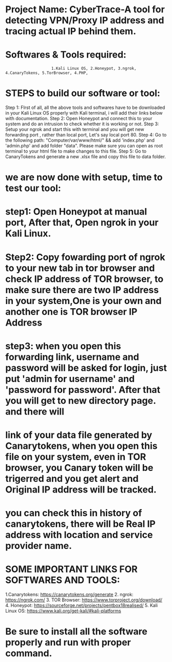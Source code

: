 # Project Name: CyberTrace-A tool for detecting VPN/Proxy IP address and tracing actual IP behind them.
# Softwares & Tools required:
                        1.Kali Linux OS, 2.Honeypot, 3.ngrok, 4.CanaryTokens, 5.TorBrowser, 4.PHP, 

# STEPS to build our software or tool:
Step 1:  FIrst of all, all the above tools and softwares have to be downloaded in your Kali Linux OS properly with Kali terminal, i will add their links below with documentation.
Step 2: Open Honeypot and connect this to your system and do an intrusion to check whether it is working or not.
Step 3: Setup your ngrok and start this with terminal and you will get new forwarding port , rather than local port, Let's say local port 80.
Step 4: Go to the following path: "Computer/var/www/html/"  && add 'index.php' and 'admin.php' and add folder "data". Please make sure you can open as root terminal to your html file to make changes to this file.
Step 5: Go to CanaryTokens and generate a new .xlsx file and copy this file to data folder.

# we are now done with setup, time to test our tool:
# step1: Open Honeypot at manual port, After that, Open ngrok in your Kali Linux.
# Step2: Copy fowarding port of ngrok to your new tab in tor browser and check IP address of TOR browser, to make sure there are two IP address in your system,One is your own and another one is TOR browser IP Address

# step3: when you open this forwarding link, username and password will be asked for login, just put 'admin for username' and 'password for password'. After that you will get to new directory page. and there will 
#         link of your data file generated by Canarytokens, when you open this file on your system, even in TOR browser, you Canary token will be trigerred and you get alert and Original IP address will be tracked.

# you can check this in history of canarytokens, there will be Real IP address with location and service provider name.

# SOME IMPORTANT LINKS FOR SOFTWARES AND TOOLS:
1.Canarytokens: https://canarytokens.org/generate
2. ngrok: https://ngrok.com/
3. TOR Browser: https://www.torproject.org/download/
4. Honeypot: https://sourceforge.net/projects/pentbox18realised/
5. Kali Linux OS: https://www.kali.org/get-kali/#kali-platforms

# Be sure to install all the software properly and run with proper command.
